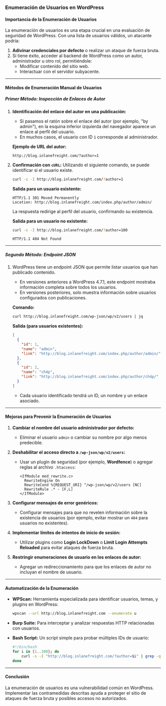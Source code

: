 ### **Enumeración de Usuarios en WordPress**

#### **Importancia de la Enumeración de Usuarios**

La enumeración de usuarios es una etapa crucial en una evaluación de seguridad de WordPress. Con una lista de usuarios válidos, un atacante podría:

1. **Adivinar credenciales por defecto** o realizar un ataque de fuerza bruta.
2. Si tiene éxito, acceder al backend de WordPress como un autor, administrador u otro rol, permitiéndole:
    - Modificar contenido del sitio web.
    - Interactuar con el servidor subyacente.

---

#### **Métodos de Enumeración Manual de Usuarios**

##### **Primer Método: Inspección de Enlaces de Autor**

1. **Identificación del enlace del autor en una publicación:**
    
    - Si pasamos el ratón sobre el enlace del autor (por ejemplo, "by admin"), en la esquina inferior izquierda del navegador aparece un enlace al perfil del usuario.
    - En muchos casos, el usuario con ID `1` corresponde al administrador.
    
    **Ejemplo de URL del autor:**
    
    ```plaintext
    http://blog.inlanefreight.com/?author=1
    ```
    
2. **Confirmación con `cURL`:** Utilizando el siguiente comando, se puede identificar si el usuario existe.
    
    ```bash
    curl -s -I http://blog.inlanefreight.com/?author=1
    ```
    
    **Salida para un usuario existente:**
    
    ```plaintext
    HTTP/1.1 301 Moved Permanently
    Location: http://blog.inlanefreight.com/index.php/author/admin/
    ```
    
    La respuesta redirige al perfil del usuario, confirmando su existencia.
    
    **Salida para un usuario no existente:**
    
    ```bash
    curl -s -I http://blog.inlanefreight.com/?author=100
    ```
    
    ```plaintext
    HTTP/1.1 404 Not Found
    ```
    

---

##### **Segundo Método: Endpoint JSON**

1. WordPress tiene un endpoint JSON que permite listar usuarios que han publicado contenido.
    
    - En versiones anteriores a WordPress 4.7.1, este endpoint mostraba información completa sobre todos los usuarios.
    - En versiones posteriores, solo muestra información sobre usuarios configurados con publicaciones.
    
    **Comando:**
    
    ```bash
    curl http://blog.inlanefreight.com/wp-json/wp/v2/users | jq
    ```
    
    **Salida (para usuarios existentes):**
    
    ```json
    [
      {
        "id": 1,
        "name": "admin",
        "link": "http://blog.inlanefreight.com/index.php/author/admin/"
      },
      {
        "id": 2,
        "name": "ch4p",
        "link": "http://blog.inlanefreight.com/index.php/author/ch4p/"
      }
    ]
    ```
    
    - Cada usuario identificado tendrá un ID, un nombre y un enlace asociado.

---

#### **Mejoras para Prevenir la Enumeración de Usuarios**

1. **Cambiar el nombre del usuario administrador por defecto:**
    
    - Eliminar el usuario `admin` o cambiar su nombre por algo menos predecible.
2. **Deshabilitar el acceso directo a `/wp-json/wp/v2/users`:**
    
    - Usar un plugin de seguridad (por ejemplo, **Wordfence**) o agregar reglas al archivo `.htaccess`:
        
        ```plaintext
        <IfModule mod_rewrite.c>
          RewriteEngine On
          RewriteCond %{REQUEST_URI} ^/wp-json/wp/v2/users [NC]
          RewriteRule .* - [F,L]
        </IfModule>
        ```
        
3. **Configurar mensajes de error genéricos:**
    
    - Configurar mensajes para que no revelen información sobre la existencia de usuarios (por ejemplo, evitar mostrar un `404` para usuarios no existentes).
4. **Implementar límites de intentos de inicio de sesión:**
    
    - Utilizar plugins como **Login LockDown** o **Limit Login Attempts Reloaded** para evitar ataques de fuerza bruta.
5. **Restringir enumeraciones de usuario en los enlaces de autor:**
    
    - Agregar un redireccionamiento para que los enlaces de autor no incluyan el nombre de usuario.

---

#### **Automatización de la Enumeración**

- **WPScan:** Herramienta especializada para identificar usuarios, temas, y plugins en WordPress:
    
    ```bash
    wpscan --url http://blog.inlanefreight.com --enumerate u
    ```
    
- **Burp Suite:** Para interceptar y analizar respuestas HTTP relacionadas con usuarios.
- **Bash Script:** Un script simple para probar múltiples IDs de usuario:
    
    ```bash
    #!/bin/bash
    for i in {1..100}; do
        curl -s -I "http://blog.inlanefreight.com/?author=$i" | grep -q "301 Moved Permanently" && echo "User ID $i exists."
    done
    ```
    

---

#### **Conclusión**

La enumeración de usuarios es una vulnerabilidad común en WordPress. Implementar las contramedidas descritas ayuda a proteger el sitio de ataques de fuerza bruta y posibles accesos no autorizados.